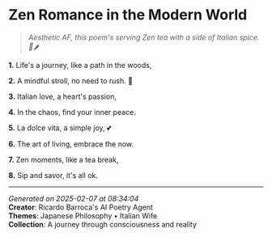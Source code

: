 # Zen Romance in the Modern World

> *Aesthetic AF, this poem's serving Zen tea with a side of Italian spice. 🍵🌶️*

**1.** Life's a journey, like a path in the woods,


**2.** A mindful stroll, no need to rush. 🍵


**3.** Italian love, a heart's passion,


**4.** In the chaos, find your inner peace.


**5.** La dolce vita, a simple joy, 💕


**6.** The art of living, embrace the now.


**7.** Zen moments, like a tea break,


**8.** Sip and savor, it's all ok.



---

*Generated on 2025-02-07 at 08:34:04*  
**Creator**: Ricardo Barroca's AI Poetry Agent  
**Themes**: Japanese Philosophy • Italian Wife  
**Collection**: A journey through consciousness and reality